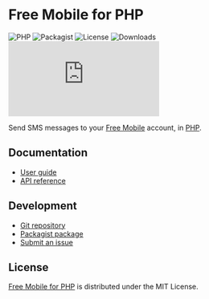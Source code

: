 # Free Mobile for PHP
![PHP](https://badgen.net/packagist/php/cedx/free-mobile) ![Packagist](https://badgen.net/packagist/v/cedx/free-mobile) ![License](https://badgen.net/packagist/license/cedx/free-mobile) ![Downloads](https://badgen.net/packagist/dt/cedx/free-mobile) ![Coverage](https://badgen.net/codecov/c/github/cedx/free-mobile.php)

Send SMS messages to your [Free Mobile](https://mobile.free.fr) account, in [PHP](https://www.php.net).

## Documentation
- [User guide](https://docs.belin.io/free-mobile.php)
- [API reference](https://docs.belin.io/free-mobile.php/api)

## Development
- [Git repository](https://github.com/cedx/free-mobile.php)
- [Packagist package](https://packagist.org/packages/cedx/free-mobile)
- [Submit an issue](https://github.com/cedx/free-mobile.php/issues)

## License
[Free Mobile for PHP](https://docs.belin.io/free-mobile.php) is distributed under the MIT License.
